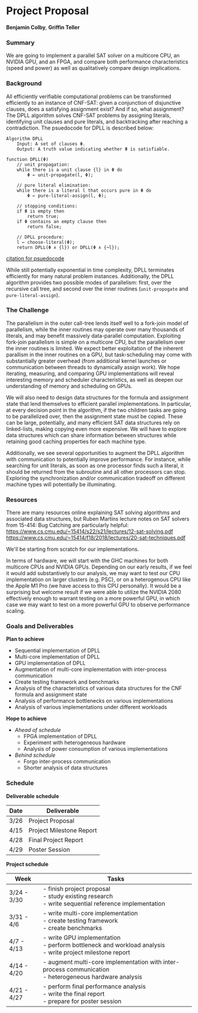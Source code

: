 # Project Proposal

**Benjamin Colby**, **Griffin Teller**

### Summary

We are going to implement a parallel SAT solver on a multicore CPU, an NVIDIA GPU, and an FPGA, and compare both performance characteristics (speed and power) as well as qualitatively compare design implications.

### Background

All efficiently verifiable computational problems can be transformed efficiently to an instance of CNF-SAT: given a conjunction of disjunctive clauses, does a satisfying assignment exist? And if so, what assignment? The DPLL algorithm solves CNF-SAT problems by assigning literals, identifying unit clauses and pure literals, and backtracking after reaching a contradiction. The psuedocode for DPLL is described below:

```
Algorithm DPLL
    Input: A set of clauses Φ.
    Output: A truth value indicating whether Φ is satisfiable.

function DPLL(Φ)
    // unit propagation:
    while there is a unit clause {l} in Φ do
        Φ ← unit-propagate(l, Φ);

    // pure literal elimination:
    while there is a literal l that occurs pure in Φ do
        Φ ← pure-literal-assign(l, Φ);

    // stopping conditions:
    if Φ is empty then
        return true;
    if Φ contains an empty clause then
        return false;

    // DPLL procedure:
    l ← choose-literal(Φ);
    return DPLL(Φ ∧ {l}) or DPLL(Φ ∧ {¬l});
```
[citation for psuedocode](https://en.wikipedia.org/wiki/DPLL_algorithm#The_algorithm)

While still potentially exponential in time complexity, DPLL terminates efficiently for many natural problem instances. Additionally, the DPLL algorithm provides two possible modes of parallelism: first, over the recursive call tree, and second over the inner routines (`unit-propogate` and `pure-literal-assign`).

### The Challenge

The parallelism in the outer call-tree lends itself well to a fork-join model of parallelism, while the inner routines may operate over many thousands of literals, and may benefit massively data-parallel computation. Exploiting fork-join parallelism is simple on a multicore CPU, but the parallelism over the inner routines is limited. We expect better exploitation of the inherent parallism in the inner routines on a GPU, but task-scheduling may come with substantially greater overhead (from additional kernel launches or communication between threads to dynamically assign work). We hope iterating, measuring, and comparing GPU implementations will reveal interesting memory and scheduler characteristics, as well as deepen our understanding of memory and scheduling on GPUs.

We will also need to design data structures for the formula and assignment state that lend themselves to efficient parallel implementations. In particular, at every decision point in the algorithm, if the two children tasks are going to be parallelized over, then the assignment state must be copied. These can be large, potentially, and many efficient SAT data structures rely on linked-lists, making copying even more expensive. We will have to explore data structures which can share information between structures while retaining good caching properties for each machine type.

Additionally, we see several opportunities to augment the DPLL algorithm with communication to potentially improve performance. For instance, while searching for unit literals, as soon as one processor finds such a literal, it should be returned from the subroutine and all other processors can stop. Exploring the synchronization and/or communication tradeoff on different machine types will potentially be illuminating.


### Resources

There are many resources online explaining SAT solving algorithms and associated data structures, but Ruben Martins lecture notes on SAT solvers from 15-414: Bug Catching are particularly helpful: <br>
https://www.cs.cmu.edu/~15414/s22/s21/lectures/12-sat-solving.pdf <br>
https://www.cs.cmu.edu/~15414/f18/2018/lectures/20-sat-techniques.pdf

We'll be starting from scratch for our implementations. 

In terms of hardware, we will start with the GHC machines for both multicore CPUs and NVIDIA GPUs. Depending on our early results, if we feel it would add substantively to our analysis, we may want to test our CPU implementation on larger clusters (e.g. PSC), or on a heterogenous CPU like the Apple M1 Pro (we have access to this CPU personally). It would be a surprising but welcome result if we were able to utilize the NVIDIA 2080 effectively enough to warrant testing on a more powerful GPU, in which case we may want to test on a more powerful GPU to observe performance scaling. 

### Goals and Deliverables

**Plan to achieve**
- Sequential implementation of DPLL
- Multi-core implementation of DPLL
- GPU implementation of DPLL
- Augmentation of multi-core implementation with inter-process communication
- Create testing framework and benchmarks
- Analysis of the characteristics of various data structures for the CNF formula and assignment state
- Analysis of performance bottlenecks on various implementations
- Analysis of various implementations under different workloads

**Hope to achieve**
- *Ahead of schedule*
    - FPGA implementation of DPLL
    - Experiment with heterogeneous hardware
    - Analysis of power consumption of various implementations
- *Behind schedule*
    - Forgo inter-process communication
    - Shorter analysis of data structures

### Schedule

**Deliverable schedule**

| Date | Deliverable              |
| ---- | ------------------------ |
| 3/26 | Project Proposal         |
| 4/15 | Project Milestone Report |
| 4/28 | Final Project Report     |
| 4/29 | Poster Session           |

**Project schedule**

| Week        | Tasks                                                                                                            |
| ----------- | ---------------------------------------------------------------------------------------------------------------- |
| 3/24 - 3/30 | - finish project proposal <br> - study existing research <br> - write sequential reference implementation        |
| 3/31 - 4/6  | - write multi-core implementation <br> - create testing framework <br> - create benchmarks                       |
| 4/7 - 4/13  | - write GPU implementation <br> - perform bottleneck and workload analysis <br> - write project milestone report |
| 4/14 - 4/20 | - augment multi-core implementation with inter-process communication <br> - heterogeneous hardware analysis      |
| 4/21 - 4/27 | - perform final performance analysis <br> - write the final report <br> - prepare for poster session             |